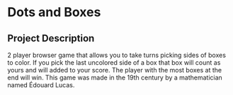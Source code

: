 # Dots and Boxes
  ## Project Description
  2 player browser game that allows you to take turns picking sides of boxes to color. If you pick the last uncolored side of a box that box will count as yours and will   added to your score. The player with the most boxes at the end will win. This game was made in the 19th century by a mathematician named Édouard Lucas.





  


